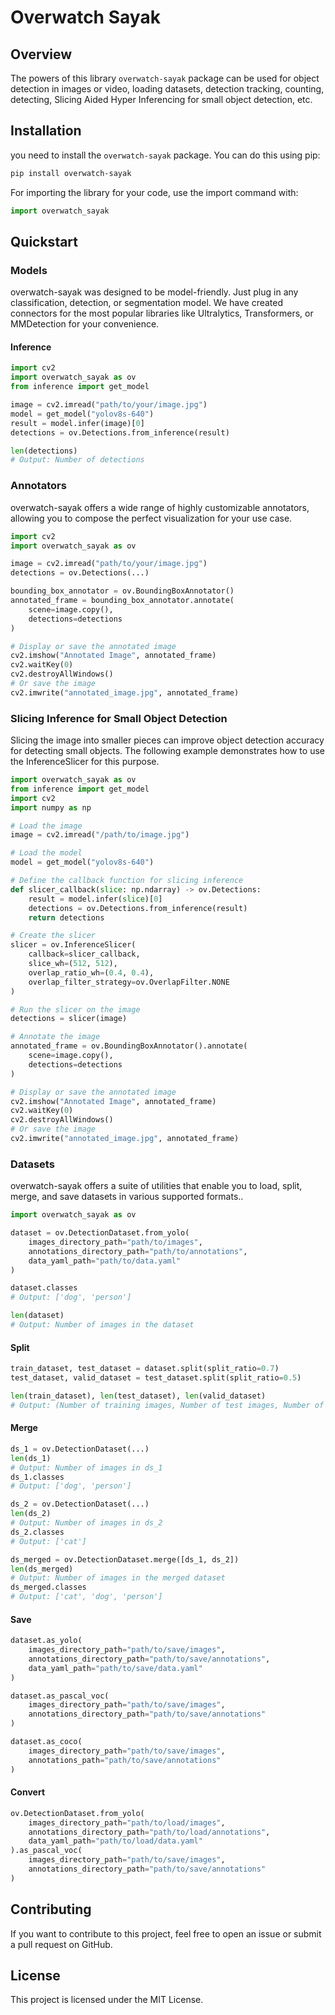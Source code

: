 # Overwatch Sayak

## Overview
The powers of this library  `overwatch-sayak` package can be used for object detection in images or video, loading datasets, detection tracking, counting, detecting, Slicing Aided Hyper Inferencing for small object detection, etc. 

## Installation
you need to install the `overwatch-sayak` package. You can do this using pip:

```bash
pip install overwatch-sayak
```
For importing the library for your code, use the import command with:

```python
import overwatch_sayak
```
## Quickstart
### Models
overwatch-sayak was designed to be model-friendly. Just plug in any classification, detection, or segmentation model. We have created connectors for the most popular libraries like Ultralytics, Transformers, or MMDetection for your convenience.

#### Inference
```python
import cv2
import overwatch_sayak as ov
from inference import get_model

image = cv2.imread("path/to/your/image.jpg")
model = get_model("yolov8s-640")
result = model.infer(image)[0]
detections = ov.Detections.from_inference(result)

len(detections)
# Output: Number of detections
```
### Annotators
overwatch-sayak offers a wide range of highly customizable annotators, allowing you to compose the perfect visualization for your use case.

```python
import cv2
import overwatch_sayak as ov

image = cv2.imread("path/to/your/image.jpg")
detections = ov.Detections(...)

bounding_box_annotator = ov.BoundingBoxAnnotator()
annotated_frame = bounding_box_annotator.annotate(
    scene=image.copy(),
    detections=detections
)

# Display or save the annotated image
cv2.imshow("Annotated Image", annotated_frame)
cv2.waitKey(0)
cv2.destroyAllWindows()
# Or save the image
cv2.imwrite("annotated_image.jpg", annotated_frame)
```
### Slicing Inference for Small Object Detection
Slicing the image into smaller pieces can improve object detection accuracy for detecting small objects. The following example demonstrates how to use the InferenceSlicer for this purpose.

```python
import overwatch_sayak as ov
from inference import get_model
import cv2
import numpy as np

# Load the image
image = cv2.imread("/path/to/image.jpg")

# Load the model
model = get_model("yolov8s-640")

# Define the callback function for slicing inference
def slicer_callback(slice: np.ndarray) -> ov.Detections:
    result = model.infer(slice)[0]
    detections = ov.Detections.from_inference(result)
    return detections

# Create the slicer
slicer = ov.InferenceSlicer(
    callback=slicer_callback,
    slice_wh=(512, 512),
    overlap_ratio_wh=(0.4, 0.4),
    overlap_filter_strategy=ov.OverlapFilter.NONE
)

# Run the slicer on the image
detections = slicer(image)

# Annotate the image
annotated_frame = ov.BoundingBoxAnnotator().annotate(
    scene=image.copy(),
    detections=detections
)

# Display or save the annotated image
cv2.imshow("Annotated Image", annotated_frame)
cv2.waitKey(0)
cv2.destroyAllWindows()
# Or save the image
cv2.imwrite("annotated_image.jpg", annotated_frame)
```
### Datasets
overwatch-sayak offers a suite of utilities that enable you to load, split, merge, and save datasets in various supported formats..

```python
import overwatch_sayak as ov

dataset = ov.DetectionDataset.from_yolo(
    images_directory_path="path/to/images",
    annotations_directory_path="path/to/annotations",
    data_yaml_path="path/to/data.yaml"
)

dataset.classes
# Output: ['dog', 'person']

len(dataset)
# Output: Number of images in the dataset
```
#### Split
```python
train_dataset, test_dataset = dataset.split(split_ratio=0.7)
test_dataset, valid_dataset = test_dataset.split(split_ratio=0.5)

len(train_dataset), len(test_dataset), len(valid_dataset)
# Output: (Number of training images, Number of test images, Number of validation images)
```
#### Merge
```python
ds_1 = ov.DetectionDataset(...)
len(ds_1)
# Output: Number of images in ds_1
ds_1.classes
# Output: ['dog', 'person']

ds_2 = ov.DetectionDataset(...)
len(ds_2)
# Output: Number of images in ds_2
ds_2.classes
# Output: ['cat']

ds_merged = ov.DetectionDataset.merge([ds_1, ds_2])
len(ds_merged)
# Output: Number of images in the merged dataset
ds_merged.classes
# Output: ['cat', 'dog', 'person']
```
#### Save
```python
dataset.as_yolo(
    images_directory_path="path/to/save/images",
    annotations_directory_path="path/to/save/annotations",
    data_yaml_path="path/to/save/data.yaml"
)

dataset.as_pascal_voc(
    images_directory_path="path/to/save/images",
    annotations_directory_path="path/to/save/annotations"
)

dataset.as_coco(
    images_directory_path="path/to/save/images",
    annotations_path="path/to/save/annotations"
)
```
#### Convert
```python
ov.DetectionDataset.from_yolo(
    images_directory_path="path/to/load/images",
    annotations_directory_path="path/to/load/annotations",
    data_yaml_path="path/to/load/data.yaml"
).as_pascal_voc(
    images_directory_path="path/to/save/images",
    annotations_directory_path="path/to/save/annotations"
)
```

## Contributing
If you want to contribute to this project, feel free to open an issue or submit a pull request on GitHub.

## License
This project is licensed under the MIT License.



 
